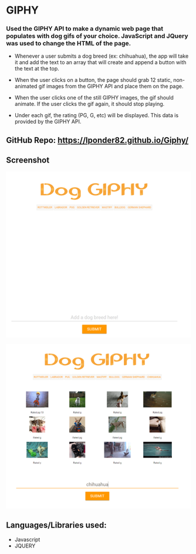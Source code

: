 # GIPHY


### Used the GIPHY API to make a dynamic web page that populates with dog gifs of your choice.  JavaScript and JQuery was used to change the HTML of the page.




* Whenever a user submits a dog breed (ex: chihuahua), the app will take it and add the text to an array that will create and append a button with the text at the top.

* When the user clicks on a button, the page should grab 12 static, non-animated gif images from the GIPHY API and place them on the page. 

* When the user clicks one of the still GIPHY images, the gif should animate. If the user clicks the gif again, it should stop playing.

* Under each gif, the rating (PG, G, etc) will be displayed.  This data is provided by the GIPHY API.

## GitHub Repo: https://lponder82.github.io/Giphy/



## Screenshot

![Image of Command Line](Capture.png)


![Image of Command Line](Capture1.png)

## Languages/Libraries used:

* Javascript
* JQUERY


